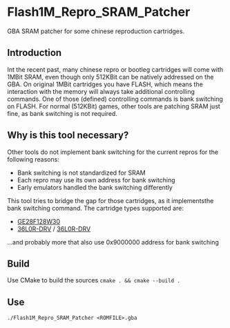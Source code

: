 # Flash1M_Repro_SRAM_Patcher
GBA SRAM patcher for some chinese reproduction cartridges.


## Introduction

Int the recent past, many chinese repro or bootleg cartridges will come with 1MBit SRAM, even though only 512KBit can be natively addressed on the GBA.
On original 1MBit cartridges you have FLASH, which means the interaction with the memory will always take additional controlling commands. One of those (defined) controlling commands is bank switching on FLASH.
For normal (512KBit) games, other tools are patching SRAM just fine, as bank switching is not required.

## Why is this tool necessary?

Other tools do not implement bank switching for the current repros for the following reasons:
- Bank switching is not standardized for SRAM
- Each repro may use its own address for bank switching
- Early emulators handled the bank switching differently

This tool tries to bridge the gap for those cartridges, as it implementsthe bank switching command.
The cartridge types supported are:
- [GE28F128W30](https://flashcartdb.com/index.php/GE28F128W30)
- [36L0R-DRV](https://flashcartdb.com/index.php/M36L0R706_36LOR-DRV) / [36L0R-DRV](https://flashcartdb.com/index.php/M36L0R705_36L0R)

...and probably more that also use 0x9000000 address for bank switching

## Build

Use CMake to build the sources
```cmake . && cmake --build .```

## Use

```./Flash1M_Repro_SRAM_Patcher <ROMFILE>.gba```
